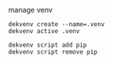 manage venv

```shell
dekvenv create --name=.venv
dekvenv active .venv

dekvenv script add pip
dekvenv script remove pip
```
